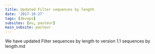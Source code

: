 ```yaml
---
title: Updated Filter sequences by length
date: '2017-10-27'
tags: [devops]
subsites: [eu, pasteur]
main_subsite: pasteur
---
```


We have updated Filter sequences by length to  version 1.1 sequences by length.md

